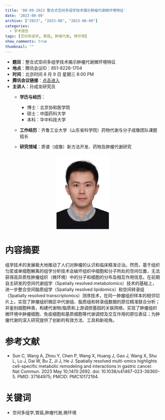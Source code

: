 ```yaml
---
title: '08-09-2023 整合式空间多组学技术揭示肿瘤代谢微环境特征'
date: '2023-08-09'
archive: ["2023", "2023-08", "2023-08-09"]
categories:
  - 学术报告
tags: [空间多组学, 胃癌, 肿瘤代谢, 微环境]
show_comments: true
thumbnail: ""
---
```


- **题目**：整合式空间多组学技术揭示肿瘤代谢微环境特征
- **地点**：腾讯会议ID：851-8228-1704
- **时间**：北京时间 8 月 9 日 星期三 8:00 PM
- **腾讯会议链接**：[点击进入](https://meeting.tencent.com/dm/CkmP1ocpqAR1)
- **主讲人**：孙成龙研究员
  - **学历与经历**：
    - 博士：北京协和医学院
    - 硕士：中国药科大学
    - 本科：华中科技大学

  - **工作经历**：齐鲁工业大学（山东省科学院）药物代谢与分子成像团队课题组长
  - **研究领域**：质谱（成像）新方法开发、药物及肿瘤代谢研究

<div align="center">
<img src="https://github.com/cgmonline/cgmonline/blob/master/image/2023-08-09_KCL.jpeg?raw=true" height=250>
</div>

# 内容摘要

组学技术的发展极大地推动了人们对肿瘤的认识和临床精准诊治。然而，基于组织匀浆或单细胞解离的组学分析技术会破坏组织中细胞和分子所处的空间位置，无法获得高异质性肿瘤组织（微环境）中的分子和细胞的分布及相互作用信息。在前期自主研发的空间代谢组学（Spatially resolved metabolomics）技术的基础上，进一步整合空间脂质组学（Spatially resolved lipidomics）和空间转录组（Spatially resolved transcriptomics）测序技术，在同一肿瘤组织样本的相邻切片上，实现了肿瘤组织微区中代谢组、脂质组和转录组数据的原位精准联合分析；并鉴别细胞种类，构建代谢物/脂质和上游调控基因的关联网络，实现了肿瘤组织微环境中肿瘤细胞、免疫细胞和基质细胞等代谢调控及交互作用的原位表征；为肿瘤代谢的深入研究提供了创新的有效方法、工具和新视角。

# 参考文献

- Sun C, Wang A, Zhou Y, Chen P, Wang X, Huang J, Gao J, Wang X, Shu L, Lu J, Dai W, Bu Z, Ji J, He J. Spatially resolved multi-omics highlights cell-specific metabolic remodeling and interactions in gastric cancer. Nat Commun. 2023 May 10;14(1):2692. doi: 10.1038/s41467-023-38360-5. PMID: 37164975; PMCID: PMC10172194.

# 关键词

 - 空间多组学,胃癌,肿瘤代谢,微环境



